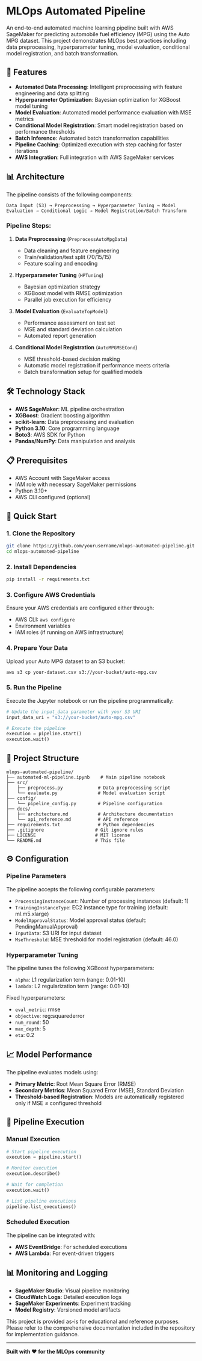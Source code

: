 # MLOps Automated Pipeline

An end-to-end automated machine learning pipeline built with AWS SageMaker for predicting automobile fuel efficiency (MPG) using the Auto MPG dataset. This project demonstrates MLOps best practices including data preprocessing, hyperparameter tuning, model evaluation, conditional model registration, and batch transformation.

## 🚀 Features

- **Automated Data Processing**: Intelligent preprocessing with feature engineering and data splitting
- **Hyperparameter Optimization**: Bayesian optimization for XGBoost model tuning
- **Model Evaluation**: Automated model performance evaluation with MSE metrics
- **Conditional Model Registration**: Smart model registration based on performance thresholds
- **Batch Inference**: Automated batch transformation capabilities
- **Pipeline Caching**: Optimized execution with step caching for faster iterations
- **AWS Integration**: Full integration with AWS SageMaker services

## 📊 Architecture

The pipeline consists of the following components:

```
Data Input (S3) → Preprocessing → Hyperparameter Tuning → Model Evaluation → Conditional Logic → Model Registration/Batch Transform
```

### Pipeline Steps:

1. **Data Preprocessing** (`PreprocessAutoMpgData`)
   - Data cleaning and feature engineering
   - Train/validation/test split (70/15/15)
   - Feature scaling and encoding

2. **Hyperparameter Tuning** (`HPTuning`)
   - Bayesian optimization strategy
   - XGBoost model with RMSE optimization
   - Parallel job execution for efficiency

3. **Model Evaluation** (`EvaluateTopModel`)
   - Performance assessment on test set
   - MSE and standard deviation calculation
   - Automated report generation

4. **Conditional Model Registration** (`AutoMPGMSECond`)
   - MSE threshold-based decision making
   - Automatic model registration if performance meets criteria
   - Batch transformation setup for qualified models

## 🛠️ Technology Stack

- **AWS SageMaker**: ML pipeline orchestration
- **XGBoost**: Gradient boosting algorithm
- **scikit-learn**: Data preprocessing and evaluation
- **Python 3.10**: Core programming language
- **Boto3**: AWS SDK for Python
- **Pandas/NumPy**: Data manipulation and analysis

## 📋 Prerequisites

- AWS Account with SageMaker access
- IAM role with necessary SageMaker permissions
- Python 3.10+
- AWS CLI configured (optional)

## 🚀 Quick Start

### 1. Clone the Repository

```bash
git clone https://github.com/yourusername/mlops-automated-pipeline.git
cd mlops-automated-pipeline
```

### 2. Install Dependencies

```bash
pip install -r requirements.txt
```

### 3. Configure AWS Credentials

Ensure your AWS credentials are configured either through:
- AWS CLI: `aws configure`
- Environment variables
- IAM roles (if running on AWS infrastructure)

### 4. Prepare Your Data

Upload your Auto MPG dataset to an S3 bucket:

```bash
aws s3 cp your-dataset.csv s3://your-bucket/auto-mpg.csv
```

### 5. Run the Pipeline

Execute the Jupyter notebook or run the pipeline programmatically:

```python
# Update the input_data parameter with your S3 URI
input_data_uri = "s3://your-bucket/auto-mpg.csv"

# Execute the pipeline
execution = pipeline.start()
execution.wait()
```

## 📁 Project Structure

```
mlops-automated-pipeline/
├── automated-ml-pipeline.ipynb    # Main pipeline notebook
├── src/
│   ├── preprocess.py             # Data preprocessing script
│   └── evaluate.py               # Model evaluation script
├── config/
│   └── pipeline_config.py        # Pipeline configuration
├── docs/
│   ├── architecture.md           # Architecture documentation
│   └── api_reference.md          # API reference
├── requirements.txt              # Python dependencies
├── .gitignore                   # Git ignore rules
├── LICENSE                      # MIT license
└── README.md                    # This file
```

## ⚙️ Configuration

### Pipeline Parameters

The pipeline accepts the following configurable parameters:

- `ProcessingInstanceCount`: Number of processing instances (default: 1)
- `TrainingInstanceType`: EC2 instance type for training (default: ml.m5.xlarge)
- `ModelApprovalStatus`: Model approval status (default: PendingManualApproval)
- `InputData`: S3 URI for input dataset
- `MseThreshold`: MSE threshold for model registration (default: 46.0)

### Hyperparameter Tuning

The pipeline tunes the following XGBoost hyperparameters:

- `alpha`: L1 regularization term (range: 0.01-10)
- `lambda`: L2 regularization term (range: 0.01-10)

Fixed hyperparameters:
- `eval_metric`: rmse
- `objective`: reg:squarederror
- `num_round`: 50
- `max_depth`: 5
- `eta`: 0.2

## 📈 Model Performance

The pipeline evaluates models using:

- **Primary Metric**: Root Mean Square Error (RMSE)
- **Secondary Metrics**: Mean Squared Error (MSE), Standard Deviation
- **Threshold-based Registration**: Models are automatically registered only if MSE ≤ configured threshold

## 🔄 Pipeline Execution

### Manual Execution

```python
# Start pipeline execution
execution = pipeline.start()

# Monitor execution
execution.describe()

# Wait for completion
execution.wait()

# List pipeline executions
pipeline.list_executions()
```

### Scheduled Execution

The pipeline can be integrated with:
- **AWS EventBridge**: For scheduled executions
- **AWS Lambda**: For event-driven triggers

## 📊 Monitoring and Logging

- **SageMaker Studio**: Visual pipeline monitoring
- **CloudWatch Logs**: Detailed execution logs
- **SageMaker Experiments**: Experiment tracking
- **Model Registry**: Versioned model artifacts

This project is provided as-is for educational and reference purposes. Please refer to the comprehensive documentation included in the repository for implementation guidance.

---

**Built with ❤️ for the MLOps community**
